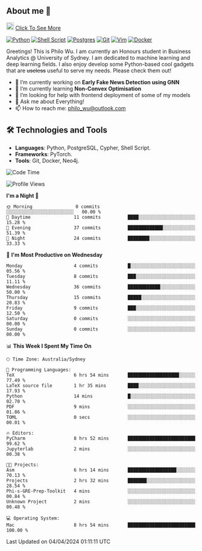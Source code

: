 ## About me 🤗

<a href="#"><img src="https://media.giphy.com/media/hvRJCLFzcasrR4ia7z/giphy.gif" width="20px" height="20px"></a> [Click To See More](https://philowu.notion.site/philowu/Philo-Hao-Wu-8bc7b2a81217493399d7db22df70fbfd)

[![Python](https://img.shields.io/badge/python-3670A0?style=for-the-badge&logo=python&logoColor=ffdd54)](#)
[![Shell Script](https://img.shields.io/badge/shell_script-%23121011.svg?style=for-the-badge&logo=gnu-bash&logoColor=white)](#)
[![Postgres](https://img.shields.io/badge/postgres-%23316192.svg?style=for-the-badge&logo=postgresql&logoColor=white)](#)
[![Git](https://img.shields.io/badge/git-%23F05033.svg?style=for-the-badge&logo=git&logoColor=white)](#)
[![Vim](https://img.shields.io/badge/VIM-%2311AB00.svg?style=for-the-badge&logo=vim&logoColor=white)](#)
[![Docker](https://img.shields.io/badge/docker-%230db7ed.svg?style=for-the-badge&logo=docker&logoColor=white)](#)

Greetings! This is Philo Wu. I am currently an Honours student in Business Analytics \@ University of Sydney. I am dedicated to machine learning and deep learning fields. I also enjoy develop some Python-based cool gadgets that are ~~useless~~ useful to serve my needs. Please check them out!

- 🔭 I’m currently working on **Early Fake News Detection using GNN**
- 🌱 I’m currently learning **Non-Convex Optimisation**
- 🤔 I’m looking for help with frontend deployment of some of my models
- 💬 Ask me about Everything!
- 📫 How to reach me: philo_wu@outlook.com

## 🛠 Technologies and Tools
- **Languages**: Python, PostgreSQL, Cypher, Shell Script.
- **Frameworks**: PyTorch.
- **Tools**: Git, Docker, Neo4j.

<!--START_SECTION:waka-->
![Code Time](http://img.shields.io/badge/Code%20Time-72%20hrs%2030%20mins-blue)

![Profile Views](http://img.shields.io/badge/Profile%20Views-1-blue)

**I'm a Night 🦉** 

```text
🌞 Morning                0 commits           ░░░░░░░░░░░░░░░░░░░░░░░░░   00.00 % 
🌆 Daytime                11 commits          ████░░░░░░░░░░░░░░░░░░░░░   15.28 % 
🌃 Evening                37 commits          █████████████░░░░░░░░░░░░   51.39 % 
🌙 Night                  24 commits          ████████░░░░░░░░░░░░░░░░░   33.33 % 
```
📅 **I'm Most Productive on Wednesday** 

```text
Monday                   4 commits           █░░░░░░░░░░░░░░░░░░░░░░░░   05.56 % 
Tuesday                  8 commits           ███░░░░░░░░░░░░░░░░░░░░░░   11.11 % 
Wednesday                36 commits          ████████████░░░░░░░░░░░░░   50.00 % 
Thursday                 15 commits          █████░░░░░░░░░░░░░░░░░░░░   20.83 % 
Friday                   9 commits           ███░░░░░░░░░░░░░░░░░░░░░░   12.50 % 
Saturday                 0 commits           ░░░░░░░░░░░░░░░░░░░░░░░░░   00.00 % 
Sunday                   0 commits           ░░░░░░░░░░░░░░░░░░░░░░░░░   00.00 % 
```


📊 **This Week I Spent My Time On** 

```text
🕑︎ Time Zone: Australia/Sydney

💬 Programming Languages: 
TeX                      6 hrs 54 mins       ███████████████████░░░░░░   77.49 % 
LaTeX source file        1 hr 35 mins        ████░░░░░░░░░░░░░░░░░░░░░   17.93 % 
Python                   14 mins             █░░░░░░░░░░░░░░░░░░░░░░░░   02.70 % 
PDF                      9 mins              ░░░░░░░░░░░░░░░░░░░░░░░░░   01.86 % 
TOML                     0 secs              ░░░░░░░░░░░░░░░░░░░░░░░░░   00.01 % 

🔥 Editors: 
PyCharm                  8 hrs 52 mins       █████████████████████████   99.62 % 
Jupyterlab               2 mins              ░░░░░░░░░░░░░░░░░░░░░░░░░   00.38 % 

🐱‍💻 Projects: 
Asm                      6 hrs 14 mins       ██████████████████░░░░░░░   70.13 % 
Projects                 2 hrs 32 mins       ███████░░░░░░░░░░░░░░░░░░   28.54 % 
Phi-s-GRE-Prep-Toolkit   4 mins              ░░░░░░░░░░░░░░░░░░░░░░░░░   00.84 % 
Unknown Project          2 mins              ░░░░░░░░░░░░░░░░░░░░░░░░░   00.48 % 

💻 Operating System: 
Mac                      8 hrs 54 mins       █████████████████████████   100.00 % 
```


 Last Updated on 04/04/2024 01:11:11 UTC
<!--END_SECTION:waka-->

